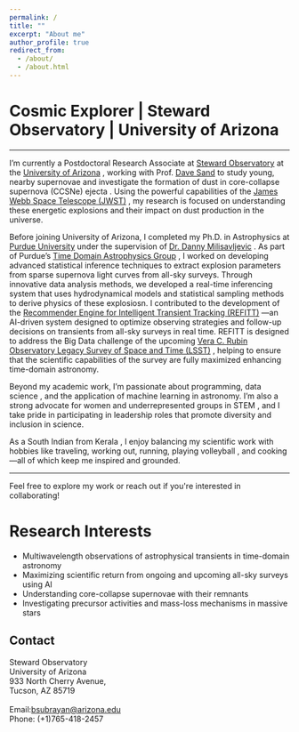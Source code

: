 ```yaml
---
permalink: /
title: ""
excerpt: "About me"
author_profile: true
redirect_from: 
  - /about/
  - /about.html
---
```


Cosmic Explorer | Steward Observatory | University of Arizona
======

---

I’m currently a  Postdoctoral Research Associate  at  [Steward Observatory](https://www.as.arizona.edu/)  at the  [University of Arizona](https://www.arizona.edu/) , working with  Prof. [Dave Sand](https://www.as.arizona.edu/people/faculty)  to study  young, nearby supernovae  and investigate the formation of  dust in core-collapse supernova (CCSNe) ejecta . Using the powerful capabilities of the  [James Webb Space Telescope (JWST)](https://jwst.nasa.gov/) , my research is focused on understanding these energetic explosions and their impact on dust production in the universe.

Before joining University of Arizona, I completed my  Ph.D. in Astrophysics  at  [Purdue University](https://www.purdue.edu/)  under the supervision of  [Dr. Danny Milisavljevic](https://www.physics.purdue.edu/milisavljevic/people.html) . As part of Purdue’s  [Time Domain Astrophysics Group](https://www.physics.purdue.edu/milisavljevic/index.html) , I worked on developing advanced  statistical inference techniques  to extract explosion parameters from sparse supernova light curves from all-sky surveys. Through innovative data analysis methods, we developed a real-time inferencing system that uses hydrodynamical models and statistical sampling methods to derive physics of these explosiosn.
I contributed to the development of the  [Recommender Engine for Intelligent Transient Tracking (REFITT)](https://refitt.physics.purdue.edu/) —an AI-driven system designed to optimize observing strategies and follow-up decisions on transients from all-sky surveys in real time. REFITT is designed to address the  Big Data challenge  of the upcoming  [Vera C. Rubin Observatory Legacy Survey of Space and Time (LSST)](https://www.lsst.org/) , helping to ensure that the scientific capabilities of the survey are fully maximized enhancing time-domain astronomy.

Beyond my academic work, I’m passionate about  programming, data science , and the application of  machine learning  in astronomy. I’m also a strong advocate for  women and underrepresented groups  in  STEM , and I take pride in participating in  leadership roles  that promote diversity and inclusion in science.

As a  South Indian  from  Kerala , I enjoy balancing my scientific work with hobbies like  traveling, working out, running, playing volleyball , and  cooking —all of which keep me inspired and grounded.

---

Feel free to explore my work or reach out if you're interested in collaborating!

Research Interests
======

  * Multiwavelength observations of astrophysical transients in time-domain astronomy
  * Maximizing scientific return from ongoing and upcoming all-sky surveys using AI 
  * Understanding core-collapse supernovae with their remnants
  * Investigating precursor activities and mass-loss mechanisms in massive stars
     
Contact
------
Steward Observatory
<br>
University of Arizona
<br>
933 North Cherry Avenue, 
<br>
Tucson, AZ 85719
<br><br>
Email:bsubrayan@arizona.edu
<br>
Phone: (+1)765-418-2457

